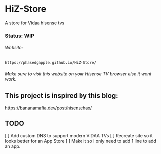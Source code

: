 # HiZ-Store
A store for Vidaa hisense tvs
### Status: WIP
###### Website:
	https://phasedgapple.github.io/HiZ-Store/
###### Make sure to visit this website on your Hisense TV browser else it wont work.

## This project is inspired by this blog:
  https://bananamafia.dev/post/hisensehax/


## TODO
[ ] Add custom DNS to support modern VIDAA TVs
[ ] Recreate site so it looks better for an App Store
[ ] Make it so I only need to add 1 line to add an app.
